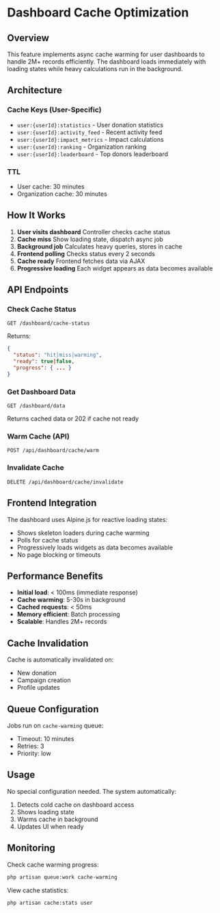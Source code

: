 # Dashboard Cache Optimization

## Overview

This feature implements async cache warming for user dashboards to handle 2M+ records efficiently. The dashboard loads immediately with loading states while heavy calculations run in the background.

## Architecture

### Cache Keys (User-Specific)
- `user:{userId}:statistics` - User donation statistics
- `user:{userId}:activity_feed` - Recent activity feed
- `user:{userId}:impact_metrics` - Impact calculations
- `user:{userId}:ranking` - Organization ranking
- `user:{userId}:leaderboard` - Top donors leaderboard

### TTL
- User cache: 30 minutes
- Organization cache: 30 minutes

## How It Works

1. **User visits dashboard** Controller checks cache status
2. **Cache miss** Show loading state, dispatch async job
3. **Background job** Calculates heavy queries, stores in cache
4. **Frontend polling** Checks status every 2 seconds
5. **Cache ready** Frontend fetches data via AJAX
6. **Progressive loading** Each widget appears as data becomes available

## API Endpoints

### Check Cache Status
```
GET /dashboard/cache-status
```
Returns:
```json
{
  "status": "hit|miss|warming",
  "ready": true|false,
  "progress": { ... }
}
```

### Get Dashboard Data
```
GET /dashboard/data
```
Returns cached data or 202 if cache not ready

### Warm Cache (API)
```
POST /api/dashboard/cache/warm
```

### Invalidate Cache
```
DELETE /api/dashboard/cache/invalidate
```

## Frontend Integration

The dashboard uses Alpine.js for reactive loading states:
- Shows skeleton loaders during cache warming
- Polls for cache status
- Progressively loads widgets as data becomes available
- No page blocking or timeouts

## Performance Benefits

- **Initial load**: < 100ms (immediate response)
- **Cache warming**: 5-30s in background
- **Cached requests**: < 50ms
- **Memory efficient**: Batch processing
- **Scalable**: Handles 2M+ records

## Cache Invalidation

Cache is automatically invalidated on:
- New donation
- Campaign creation
- Profile updates

## Queue Configuration

Jobs run on `cache-warming` queue:
- Timeout: 10 minutes
- Retries: 3
- Priority: low

## Usage

No special configuration needed. The system automatically:
1. Detects cold cache on dashboard access
2. Shows loading state
3. Warms cache in background
4. Updates UI when ready

## Monitoring

Check cache warming progress:
```bash
php artisan queue:work cache-warming
```

View cache statistics:
```bash
php artisan cache:stats user
```